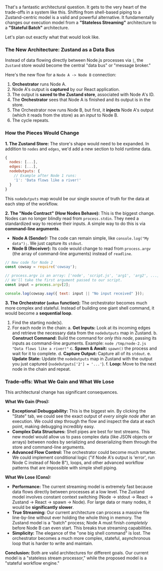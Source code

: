 That's a fantastic architectural question. It gets to the very heart of the trade-offs in a system like this. Shifting from shell-based piping to a Zustand-centric model is a valid and powerful alternative. It fundamentally changes our execution model from a **"Stateless Streaming"** architecture to a **"Stateful Batch"** architecture.

Let's plan out exactly what that would look like.

### The New Architecture: Zustand as a Data Bus

Instead of data flowing directly between Node.js processes via `|`, the `Zustand` store would become the central "data bus" or "message broker."

Here's the new flow for a `Node A -> Node B` connection:
1.  **Orchestrator** runs Node A.
2.  Node A's output is **captured** by our React application.
3.  The output is **saved to the Zustand store**, associated with Node A's ID.
4.  The **Orchestrator** sees that Node A is finished and its output is in the store.
5.  The Orchestrator now runs Node B, but first, it **injects** Node A's output (which it reads from the store) as an *input* to Node B.
6.  The cycle repeats.

### How the Pieces Would Change

**1. The Zustand Store:**
The store's shape would need to be expanded. In addition to `nodes` and `edges`, we'd add a new section to hold runtime data.

```javascript
{
  nodes: [...],
  edges: [...],
  nodeOutputs: {
    // Example after Node 1 runs:
    '1': 'Data flows like a river!'
  }
}
```
This `nodeOutputs` map would be our single source of truth for the data at each step of the workflow.

**2. The "Node Contract" (How Nodes Behave):**
This is the biggest change. Nodes can no longer blindly read from `process.stdin`. They need a standardized way to receive their inputs. A simple way to do this is via **command-line arguments**.

*   **Node A (Sender):** The code can remain simple, like `console.log("My data");`. We just capture its `stdout`.
*   **Node B (Receiver):** Its code would change to read from `process.argv` (the array of command-line arguments) instead of `readline`.

```javascript
// New code for Node 2
const cowsay = require('cowsay');

// process.argv is an array: ['node', 'script.js', 'arg1', 'arg2', ...]
// We'll take the first argument passed to our script.
const input = process.argv[2];

console.log(cowsay.say({ text: input || "No input received" }));
```

**3. The Orchestrator (`onRun` function):**
The orchestrator becomes much more complex and stateful. Instead of building one giant shell command, it would become a **sequential loop**.

1.  Find the starting node(s).
2.  For each node in the chain:
    a.  **Get Inputs:** Look at its incoming edges and retrieve the necessary data from the `nodeOutputs` map in Zustand.
    b.  **Construct Command:** Build the command for *only this node*, passing its inputs as command-line arguments. Example: `node /tmp/node-2.js "Data flows like a river!"`
    c.  **Spawn & Await:** `spawn()` the process and wait for it to complete.
    d.  **Capture Output:** Capture all of its `stdout`.
    e.  **Update State:** Update the `nodeOutputs` map in Zustand with the output you just captured (`nodeOutputs['2'] = '...'`).
    f.  **Loop:** Move to the next node in the chain and repeat.

### Trade-offs: What We Gain and What We Lose

This architectural change has significant consequences.

**What We Gain (Pros):**

*   **Exceptional Debuggability:** This is the biggest win. By clicking the "State" tab, we could see the exact output of *every single node* after an execution. We could step through the flow and inspect the data at each point, making debugging incredibly easy.
*   **Complex Data Structures:** Shell pipes are best for text streams. This new model would allow us to pass complex data (like JSON objects or arrays) between nodes by serializing and deserializing them through the store and command-line arguments.
*   **Advanced Flow Control:** The orchestrator could become much smarter. We could implement conditional logic ("if Node A's output is 'error', run Node C instead of Node B"), loops, and other advanced workflow patterns that are impossible with simple shell piping.

**What We Lose (Cons):**

*   **Performance:** The current streaming model is extremely fast because data flows directly between processes at a low level. The Zustand model involves constant context switching (Node -> stdout -> React -> Zustand -> React -> spawn -> Node). For large data or many nodes, it would be **significantly slower**.
*   **True Streaming:** Our current architecture can process a massive file line-by-line without ever holding the whole thing in memory. The Zustand model is a "batch" process; Node A must finish *completely* before Node B can even start. This breaks true streaming capabilities.
*   **Simplicity:** The elegance of the "one big shell command" is lost. The orchestrator becomes a much more complex, stateful, asynchronous loop that is harder to write and maintain.

**Conclusion:** Both are valid architectures for different goals. Our current model is a "stateless stream processor," while the proposed model is a "stateful workflow engine."